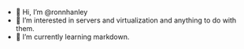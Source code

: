 - 👋 Hi, I’m @ronnhanley
- 👀 I’m interested in servers and virtualization and anything to do with them.
- 🌱 I’m currently learning markdown.



<!---
ronnhanley/ronnhanley is a ✨ special ✨ repository because its `README.md` (this file) appears on your GitHub profile.
You can click the Preview link to take a look at your changes.
--->
